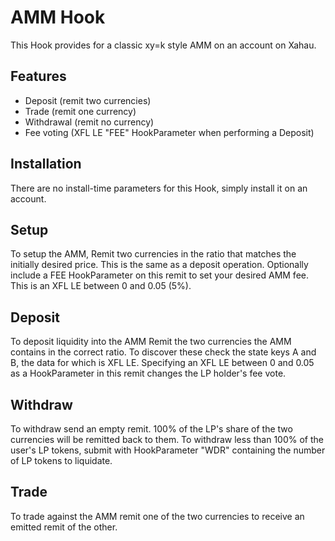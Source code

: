 # AMM Hook
This Hook provides for a classic xy=k style AMM on an account on Xahau.

## Features
* Deposit (remit two currencies)
* Trade (remit one currency)
* Withdrawal (remit no currency)
* Fee voting (XFL LE "FEE" HookParameter when performing a Deposit)

## Installation
There are no install-time parameters for this Hook, simply install it on an account.

## Setup
To setup the AMM, Remit two currencies in the ratio that matches the initially desired price. This is the same as a deposit operation.
Optionally include a FEE HookParameter on this remit to set your desired AMM fee. This is an XFL LE between 0 and 0.05 (5%).

## Deposit
To deposit liquidity into the AMM Remit the two currencies the AMM contains in the correct ratio. To discover these check the state keys A and B, the data for which is XFL LE. Specifying an XFL LE between 0 and 0.05 as a HookParameter in this remit changes the LP holder's fee vote.

## Withdraw
To withdraw send an empty remit. 100% of the LP's share of the two currencies will be remitted back to them. To withdraw less than 100% of the user's LP tokens, submit with HookParameter "WDR" containing the number of LP tokens to liquidate.

## Trade
To trade against the AMM remit one of the two currencies to receive an emitted remit of the other.
